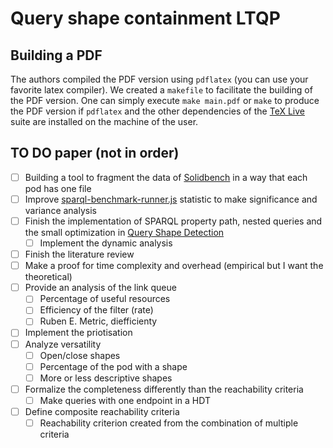 # Query shape containment LTQP

## Building a PDF
The authors compiled the PDF version using `pdflatex` (you can use your favorite latex compiler).
We created a `makefile` to facilitate the building of the PDF version.
One can simply execute `make main.pdf` or `make` to produce the PDF version if `pdflatex` and the other dependencies of the [TeX Live](https://tug.org/texlive/) suite are installed on the machine of the user.

## TO DO paper (not in order)

- [ ] Building a tool to fragment the data of [Solidbench](https://github.com/SolidBench/SolidBench.js) in a way that each pod has one file 
- [ ] Improve [sparql-benchmark-runner.js](https://github.com/comunica/sparql-benchmark-runner.js) statistic to make significance and variance analysis
- [ ] Finish the implementation of SPARQL property path, nested queries and the small optimization in [Query Shape Detection](https://github.com/constraintAutomaton/query-shape-detection/tree/main)
    - [ ] Implement the dynamic analysis
- [ ] Finish the literature review
- [ ] Make a proof for time complexity and overhead (empirical but I want the theoretical)
- [ ] Provide an analysis of the link queue
    - [ ] Percentage of useful resources
    - [ ] Efficiency of the filter (rate)
    - [ ] Ruben E. Metric, diefficienty
- [ ] Implement the priotisation
- [ ] Analyze versatility
    - [ ] Open/close shapes
    - [ ] Percentage of the pod with a shape
    - [ ] More or less descriptive shapes
- [ ] Formalize the completeness differently than the reachability criteria
    - [ ] Make queries with one endpoint in a HDT
- [ ] Define composite reachability criteria
    - [ ] Reachability criterion created from the combination of multiple criteria